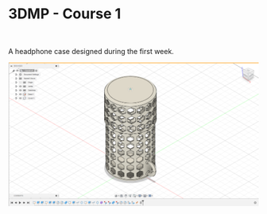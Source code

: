 # 3DMP - Course 1
<br>

A headphone case designed during the first week.

![course-week1](img/course1.png)